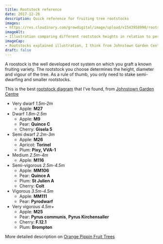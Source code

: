 ```yaml
---
title: Rootstock reference
date: 2017-12-26
description: Quick reference for fruiting tree rootstocks
images: 
- https://res.cloudinary.com/growdigital/image/upload/v1543958990/rootstocks-24453546047.png
imageAlt: 
- Illustration comparing different rootstock heights in relation to person
imageCap:
- Rootstocks explained illustration, I think from Johnstown Garden Centre
draft: false
---
```


A roostock is the well developed root system on which you graft a known fruiting variety. The rootstock you choose determines the height, diameter and vigour of the tree. As a rule of thumb, you only need to stake semi-dwarfing and smaller rootstocks.

This is the best [rootstock diagram](https://res.cloudinary.com/growdigital/image/upload/v1543958990/rootstocks-24453546047.png) that I’ve found, from [Johnstown Garden Centre](https://www.johnstowngardencentre.ie/blog/johnstowngardencentre.ie/2016/03/08/rootstocks-explained/)

* Very dwarf _1.5m-2m_
  * Apple: **M27**
* Dwarf _1.8m-2.5m_
  * Apple: **M9**
  * Pear: **Quince C**
  * Cherry: **Gisela 5**
* Semi dwarf _2.2m-3m_
  * Apple: **M26**
  * Apricot: **Torinel**
  * Plum: **Pixy, VVA-1**
* Medium _2.5m-4m_
  * Apple: **M116**
* Semi-vigorous _2.5m-4.5m_
  * Apple: **MM106**
  * Pear: **Quince A**
  * Plum: **St Julien A**
  * Cherry: **Colt**
* Vigorous _3.5m-4.5m_
  * Apple: **MM111**
  * Pear: **Pyrodwarf**
* Very vigorous _4.5m+_
  * Apple: **M25**
  * Pear: **Pyrus communis**, **Pyrus Kirchensaller**
  * Cherry: **F.12.1**
  * Plum: **Brompton**

More detailed description on [Orange Pippin Fruit Trees](https://www.orangepippintrees.co.uk/articles/fruit-tree-rootstock-tree-sizes)
